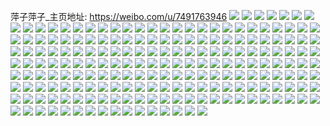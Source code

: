 萍子萍子_主页地址: https://weibo.com/u/7491763946 
![](https://wx4.sinaimg.cn/mw2000/008b0G2mly1h9ja4fk391j30u01hc4fr.jpg) 
![](https://wx4.sinaimg.cn/mw2000/008b0G2mly1h9hdfqey5yj31sc2dsnpf.jpg) 
![](https://wx4.sinaimg.cn/mw2000/008b0G2mly1h9hdfm1gmcj31431hgtzs.jpg) 
![](https://wx4.sinaimg.cn/mw2000/008b0G2mly1h9hdfshggzj311v1ehnmo.jpg) 
![](https://wx4.sinaimg.cn/mw2000/008b0G2mly1h9hdfuxwb5j316o1kw1kx.jpg) 
![](https://wx4.sinaimg.cn/mw2000/008b0G2mly1h9h7dnih10j30mz0j6wg4.jpg) 
![](https://wx4.sinaimg.cn/mw2000/008b0G2mly1h9h7dnwgdmj30n00x377n.jpg) 
![](https://wx4.sinaimg.cn/mw2000/008b0G2mly1h9h7do9w3uj30n00sx0v0.jpg) 
![](https://wx4.sinaimg.cn/mw2000/008b0G2mly1h9h7dokwakj30n00wp422.jpg) 
![](https://wx4.sinaimg.cn/mw2000/008b0G2mly1h9h7dosrsdj30mz0ox40d.jpg) 
![](https://wx4.sinaimg.cn/mw2000/008b0G2mly1h9h7dmzygwj30n00m7acs.jpg) 
![](https://wx4.sinaimg.cn/mw2000/008b0G2mly1h9g6nd1ivgj30u0140wsp.jpg) 
![](https://wx4.sinaimg.cn/mw2000/008b0G2mly1h9g6ne7alcj30u01407km.jpg) 
![](https://wx4.sinaimg.cn/mw2000/008b0G2mly1h9g6ni73efj30n01ds7d4.jpg) 
![](https://wx4.sinaimg.cn/mw2000/008b0G2mly1h96115cicoj30n00xdtie.jpg) 
![](https://wx4.sinaimg.cn/mw2000/008b0G2mly1h96114znsxj30ms0b1t9u.jpg) 
![](https://wx4.sinaimg.cn/mw2000/008b0G2mly1h96115nk0vj30q90qi40z.jpg) 
![](https://wx4.sinaimg.cn/mw2000/008b0G2mly1h96115xjiij318g18g0y8.jpg) 
![](https://wx4.sinaimg.cn/mw2000/008b0G2mly1h92ge8i23bj317q1mcnid.jpg) 
![](https://wx4.sinaimg.cn/mw2000/008b0G2mly1h91ap272whj32dc35sb2d.jpg) 
![](https://wx4.sinaimg.cn/mw2000/008b0G2mly1h91apgy2uhj32dc35snpe.jpg) 
![](https://wx4.sinaimg.cn/mw2000/008b0G2mly1h91apa3vl8j32dc35sb2e.jpg) 
![](https://wx4.sinaimg.cn/mw2000/008b0G2mly1h91ap5aq7uj30sg385e82.jpg) 
![](https://wx4.sinaimg.cn/mw2000/008b0G2mly1h91ape2rl8j32dc35sx6r.jpg) 
![](https://wx4.sinaimg.cn/mw2000/008b0G2mly1h91apiw8a6j33402c0kjq.jpg) 
![](https://wx4.sinaimg.cn/mw2000/008b0G2mly1h904fhrzlcj31sc2ds4qq.jpg) 
![](https://wx4.sinaimg.cn/mw2000/008b0G2mly1h904fjd9bdj31sc2dshdt.jpg) 
![](https://wx4.sinaimg.cn/mw2000/008b0G2mly1h904fkncpsj31sc2dsu0x.jpg) 
![](https://wx4.sinaimg.cn/mw2000/008b0G2mly1h8ywptnazxj31sc2dsqv5.jpg) 
![](https://wx4.sinaimg.cn/mw2000/008b0G2mly1h8wobkpb2jj30mz13278e.jpg) 
![](https://wx4.sinaimg.cn/mw2000/008b0G2mly1h8vl53uuoyj32c0340b29.jpg) 
![](https://wx4.sinaimg.cn/mw2000/008b0G2mly1h8ucr8tkd9j31fy1fyu0x.jpg) 
![](https://wx4.sinaimg.cn/mw2000/008b0G2mly1h8ucrc1v6gj31fy1fy1ky.jpg) 
![](https://wx4.sinaimg.cn/mw2000/008b0G2mly1h8ucsdx6lzj32c03401ky.jpg) 
![](https://wx4.sinaimg.cn/mw2000/008b0G2mly1h8ucresx0nj31fy1fyx6p.jpg) 
![](https://wx4.sinaimg.cn/mw2000/008b0G2mly1h8ucrdtcipj31fy1fynpd.jpg) 
![](https://wx4.sinaimg.cn/mw2000/008b0G2mly1h8ucrcs61gj31fy1fykjl.jpg) 
![](https://wx4.sinaimg.cn/mw2000/008b0G2mly1h8ucrfdcrwj30n00uon52.jpg) 
![](https://wx4.sinaimg.cn/mw2000/008b0G2mly1h8ucrb47baj316o1kwb1l.jpg) 
![](https://wx4.sinaimg.cn/mw2000/008b0G2mly1h8rq3qa3uoj316o1kwh1d.jpg) 
![](https://wx4.sinaimg.cn/mw2000/008b0G2mly1h8ptwex5s9j327v27vqv5.jpg) 
![](https://wx4.sinaimg.cn/mw2000/008b0G2mly1h8ptwg4hk6j32c0340kjm.jpg) 
![](https://wx4.sinaimg.cn/mw2000/008b0G2mly1h8ptwo0tupj32c0340kjm.jpg) 
![](https://wx4.sinaimg.cn/mw2000/008b0G2mly1h8ebwqt1lfj31sc2dsu0x.jpg) 
![](https://wx4.sinaimg.cn/mw2000/008b0G2mly1h8ebwsdikij330o2ad1ky.jpg) 
![](https://wx4.sinaimg.cn/mw2000/008b0G2mly1h8ebwz7tx7j30zj1beqdh.jpg) 
![](https://wx4.sinaimg.cn/mw2000/008b0G2mly1h8ebwnfgj7j32c0340qv6.jpg) 
![](https://wx4.sinaimg.cn/mw2000/008b0G2mly1h83qj5rn3vj316o1kwwwf.jpg) 
![](https://wx4.sinaimg.cn/mw2000/008b0G2mly1h83qj58bd0j32c03407wj.jpg) 
![](https://wx4.sinaimg.cn/mw2000/008b0G2mly1h83pgn1dwyj32c0340e82.jpg) 
![](https://wx4.sinaimg.cn/mw2000/008b0G2mly1h81jdxh2vuj31sc2dstx2.jpg) 
![](https://wx4.sinaimg.cn/mw2000/008b0G2mly1h81jdtr0ckj31sc2ds4qq.jpg) 
![](https://wx4.sinaimg.cn/mw2000/008b0G2mly1h7xuy42f96j32c03407wj.jpg) 
![](https://wx4.sinaimg.cn/mw2000/008b0G2mly1h7vs2qyodgj30n01dsgti.jpg) 
![](https://wx4.sinaimg.cn/mw2000/008b0G2mly1h7vs2rzwh9j31sc2ds1kx.jpg) 
![](https://wx4.sinaimg.cn/mw2000/008b0G2mly1h7uld3oxnaj32dc35s1l0.jpg) 
![](https://wx4.sinaimg.cn/mw2000/008b0G2mly1h7uldes0ksj32dc35se85.jpg) 
![](https://wx4.sinaimg.cn/mw2000/008b0G2mly1h7uldj16vtj32dc35skjp.jpg) 
![](https://wx4.sinaimg.cn/mw2000/008b0G2mly1h7uldngm1kj32dc35snpg.jpg) 
![](https://wx4.sinaimg.cn/mw2000/008b0G2mly1h7uld9q30sj32dc35su10.jpg) 
![](https://wx4.sinaimg.cn/mw2000/008b0G2mly1h7ulczoks7j32dc35skjm.jpg) 
![](https://wx4.sinaimg.cn/mw2000/008b0G2mly1h7uldrs3zij32dc35s1l0.jpg) 
![](https://wx4.sinaimg.cn/mw2000/008b0G2mly1h7uldugoowj32dc35sx6p.jpg) 
![](https://wx4.sinaimg.cn/mw2000/008b0G2mly1h7uldyyic7j32dc35s7wl.jpg) 
![](https://wx4.sinaimg.cn/mw2000/008b0G2mly1h7thp81h7hj31sc2ds1kx.jpg) 
![](https://wx4.sinaimg.cn/mw2000/008b0G2mly1h7pjudlw5ij32dc35su0x.jpg) 
![](https://wx4.sinaimg.cn/mw2000/008b0G2mly1h7ovdwxvkvj31kw2dc4qp.jpg) 
![](https://wx4.sinaimg.cn/mw2000/008b0G2mly1h7nqe3sj1mj30u0140dnp.jpg) 
![](https://wx4.sinaimg.cn/mw2000/008b0G2mly1h7nqe482x5j30u0140qbe.jpg) 
![](https://wx4.sinaimg.cn/mw2000/008b0G2mly1h7nqe4u6e1j30u0140thl.jpg) 
![](https://wx4.sinaimg.cn/mw2000/008b0G2mly1h7nqe5h3t9j30u0140tis.jpg) 
![](https://wx4.sinaimg.cn/mw2000/008b0G2mly1h7nqe2zhauj30u0140wne.jpg) 
![](https://wx4.sinaimg.cn/mw2000/008b0G2mly1h7nqe6hl9qj30u0140gpg.jpg) 
![](https://wx4.sinaimg.cn/mw2000/008b0G2mly1h7nqe5xzb4j30u0140gsw.jpg) 
![](https://wx4.sinaimg.cn/mw2000/008b0G2mly1h7k3u9n4ocj30u02bvdrq.jpg) 
![](https://wx4.sinaimg.cn/mw2000/008b0G2mly1h7k09k1kpvj30n00fhq3b.jpg) 
![](https://wx4.sinaimg.cn/mw2000/008b0G2mly1h7k09lwqbxj30u00u0tfr.jpg) 
![](https://wx4.sinaimg.cn/mw2000/008b0G2mly1h7k09maqevj30n014pgpm.jpg) 
![](https://wx4.sinaimg.cn/mw2000/008b0G2mly1h7ipn88k12j30u00u0q8s.jpg) 
![](https://wx4.sinaimg.cn/mw2000/008b0G2mly1h7ipn8imm7j30kb0cv0ue.jpg) 
![](https://wx4.sinaimg.cn/mw2000/008b0G2mly1h7gfcbn32vj30u0140tet.jpg) 
![](https://wx4.sinaimg.cn/mw2000/008b0G2mly1h7gc4jusw7j30u0140wmp.jpg) 
![](https://wx4.sinaimg.cn/mw2000/008b0G2mly1h7bskxpqamj30u01400wa.jpg) 
![](https://wx4.sinaimg.cn/mw2000/008b0G2mly1h7ae2o89yij30u0140jzo.jpg) 
![](https://wx4.sinaimg.cn/mw2000/008b0G2mly1h7ae2neq3qj30u01407b3.jpg) 
![](https://wx4.sinaimg.cn/mw2000/008b0G2mly1h79ddtuelyj30u014075z.jpg) 
![](https://wx4.sinaimg.cn/mw2000/008b0G2mly1h793yrgoplj30u0140dmb.jpg) 
![](https://wx4.sinaimg.cn/mw2000/008b0G2mly1h7942lo34hj30u0140dm0.jpg) 
![](https://wx4.sinaimg.cn/mw2000/008b0G2mly1h793yrv299j30u0140dh4.jpg) 
![](https://wx4.sinaimg.cn/mw2000/008b0G2mly1h77hhgtfysj316o1kw7hr.jpg) 
![](https://wx4.sinaimg.cn/mw2000/008b0G2mly1h77higzmxtj31jl1zwqud.jpg) 
![](https://wx4.sinaimg.cn/mw2000/008b0G2mly1h6zwt1xp11j30u013ewfc.jpg) 
![](https://wx4.sinaimg.cn/mw2000/008b0G2mly1h6zwt2bmfgj30u0140ta4.jpg) 
![](https://wx4.sinaimg.cn/mw2000/008b0G2mly1h6k9qbao6oj30u0140dgy.jpg) 
![](https://wx4.sinaimg.cn/mw2000/008b0G2mly1h6ja54te96j30se0sgdkh.jpg) 
![](https://wx4.sinaimg.cn/mw2000/008b0G2mly1h6giqircmdj30mz0ungmw.jpg) 
![](https://wx4.sinaimg.cn/mw2000/008b0G2mly1h65cvfjpsgj30u01hc44i.jpg) 
![](https://wx4.sinaimg.cn/mw2000/008b0G2mly1h65cvh4kdfj30rg1csdgt.jpg) 
![](https://wx4.sinaimg.cn/mw2000/008b0G2mly1h5x8vjtohtj31sc2dshdt.jpg) 
![](https://wx4.sinaimg.cn/mw2000/008b0G2mly1h5sjo8ru1jj30u0140452.jpg) 
![](https://wx4.sinaimg.cn/mw2000/008b0G2mly1h5sjo9u5g2j30u0140jyg.jpg) 
![](https://wx4.sinaimg.cn/mw2000/008b0G2mly1h5sjoal91ej30u01400zl.jpg) 
![](https://wx4.sinaimg.cn/mw2000/008b0G2mly1h5f95wanegj30u0140q99.jpg) 
![](https://wx4.sinaimg.cn/mw2000/008b0G2mly1h5f95vc4vyj30n01ds0wa.jpg) 
![](https://wx4.sinaimg.cn/mw2000/008b0G2mly1h576b6nrk3j30u014077x.jpg) 
![](https://wx4.sinaimg.cn/mw2000/008b0G2mly1h54bfugetdj32c0340b29.jpg) 
![](https://wx4.sinaimg.cn/mw2000/008b0G2mly1h54bfspdfqj32c0340e82.jpg) 
![](https://wx4.sinaimg.cn/mw2000/008b0G2mly1h530jg8pmfj32c03407wj.jpg) 
![](https://wx4.sinaimg.cn/mw2000/008b0G2mly1h4ibjl7nigj30u0140dnr.jpg) 
![](https://wx4.sinaimg.cn/mw2000/008b0G2mly1h4hwvgvea3j30u0140dnm.jpg) 
![](https://wx4.sinaimg.cn/mw2000/008b0G2mly1h4f0vj5picj30u0140tez.jpg) 
![](https://wx4.sinaimg.cn/mw2000/008b0G2mly1h4bx9ffcp5j30u0140ags.jpg) 
![](https://wx4.sinaimg.cn/mw2000/008b0G2mly1h3wbcehed8j30u0140jy5.jpg) 
![](https://wx4.sinaimg.cn/mw2000/008b0G2mly1h3wbcdpegrj30u0140gtg.jpg) 
![](https://wx4.sinaimg.cn/mw2000/008b0G2mly1h3wbce3zh9j30u0140n46.jpg) 
![](https://wx4.sinaimg.cn/mw2000/008b0G2mly1h3tzhmzon4j30u013r7dt.jpg) 
![](https://wx4.sinaimg.cn/mw2000/008b0G2mly1h3tzhjzq80j30u011411v.jpg) 
![](https://wx4.sinaimg.cn/mw2000/008b0G2mly1h3pe0mbfv3j30u0140tgr.jpg) 
![](https://wx4.sinaimg.cn/mw2000/008b0G2mly1h3pe0n0slzj30u01400zk.jpg) 
![](https://wx4.sinaimg.cn/mw2000/008b0G2mly1h3ktjrbk61j30u0140gqr.jpg) 
![](https://wx4.sinaimg.cn/mw2000/008b0G2mly1h3j72grpgsj30u01400yl.jpg) 
![](https://wx4.sinaimg.cn/mw2000/008b0G2mly1h3j72h1kbdj30u0140qab.jpg) 
![](https://wx4.sinaimg.cn/mw2000/008b0G2mly1h3g5uvhg6qj326f2to1kx.jpg) 
![](https://wx4.sinaimg.cn/mw2000/008b0G2mly1h3g5uwjoytj315g1le1eb.jpg) 
![](https://wx4.sinaimg.cn/mw2000/008b0G2mly1h3g5uwypkoj31ks16wh47.jpg) 
![](https://wx4.sinaimg.cn/mw2000/008b0G2mly1h38o71h7tmj30u0140qhz.jpg) 
![](https://wx4.sinaimg.cn/mw2000/008b0G2mly1h38o704hoyj30n01ds0uz.jpg) 
![](https://wx4.sinaimg.cn/mw2000/008b0G2mly1h38o71wa7pj30ts1gxtkk.jpg) 
![](https://wx4.sinaimg.cn/mw2000/008b0G2mly1h2yrsxub1ej30qo0zkq9j.jpg) 
![](https://wx4.sinaimg.cn/mw2000/008b0G2mly1h2gg55w5twj30u017ctfz.jpg) 
![](https://wx4.sinaimg.cn/mw2000/008b0G2mly1h183t0rt1kj30u01407dh.jpg) 
![](https://wx4.sinaimg.cn/mw2000/008b0G2mly1h135fequyoj30u0140ahi.jpg) 
![](https://wx4.sinaimg.cn/mw2000/008b0G2mly1h135ffi67vj30u0140dqr.jpg) 
![](https://wx4.sinaimg.cn/mw2000/008b0G2mly1h135fe8g9xj30u0190q7x.jpg) 
![](https://wx4.sinaimg.cn/mw2000/008b0G2mly1h135fegqvtj30u0190n22.jpg) 
![](https://wx4.sinaimg.cn/mw2000/008b0G2mly1h135ffqrqej30u01907ah.jpg) 
![](https://wx4.sinaimg.cn/mw2000/008b0G2mly1h135ff2jm4j30u01907aj.jpg) 
![](https://wx4.sinaimg.cn/mw2000/008b0G2mly1h0ihvxz4loj30n01dsagk.jpg) 
![](https://wx4.sinaimg.cn/mw2000/008b0G2mly1gzb4ettorgj30sg0sgn4e.jpg) 
![](https://wx4.sinaimg.cn/mw2000/008b0G2mly1gzb4eu5nkpj30sg0sggss.jpg) 
![](https://wx4.sinaimg.cn/mw2000/008b0G2mly1gzb4etl46aj30qk0qkgrr.jpg) 
![](https://wx4.sinaimg.cn/mw2000/008b0G2mly1gz2q6175v0j31gk1ckaqc.jpg) 
![](https://wx4.sinaimg.cn/mw2000/008b0G2mly1gz2q62awaij32c03401kz.jpg) 
![](https://wx4.sinaimg.cn/mw2000/008b0G2mly1gz2q68kqbfj32c03407wj.jpg) 
![](https://wx4.sinaimg.cn/mw2000/008b0G2mly1gz2q6anbhoj32c0340x6q.jpg) 
![](https://wx4.sinaimg.cn/mw2000/008b0G2mly1gz2q6crgymj31ki23c4qp.jpg) 
![](https://wx4.sinaimg.cn/mw2000/008b0G2mly1gy7hu2iw2vj311d0u0gqy.jpg) 
![](https://wx4.sinaimg.cn/mw2000/008b0G2mly1gy7hu2xcmaj30u0140dj5.jpg) 
![](https://wx4.sinaimg.cn/mw2000/008b0G2mly1gy1dxkbu5rj30u01eoqcx.jpg) 
![](https://wx4.sinaimg.cn/mw2000/008b0G2mly1gy1dxksubij30u00u0tcd.jpg) 
![](https://wx4.sinaimg.cn/mw2000/008b0G2mly1gxw5jslxn8j30u0140gsg.jpg) 
![](https://wx4.sinaimg.cn/mw2000/008b0G2mly1gx8hamz3m7j31s135su0y.jpg) 
![](https://wx4.sinaimg.cn/mw2000/008b0G2mly1gx8hb8mlgdj31sc2ds4qr.jpg) 
![](https://wx4.sinaimg.cn/mw2000/008b0G2mly1gw5oectfgdj30n00tjtcg.jpg) 
![](https://wx4.sinaimg.cn/mw2000/008b0G2mly1gw5oec0iayj30n00t9adp.jpg) 
![](https://wx4.sinaimg.cn/mw2000/008b0G2mly1gvpjgu6qc4j60u01hc7cu02.jpg) 
![](https://wx4.sinaimg.cn/mw2000/008b0G2mly1gvlpwfvsdij60u014046702.jpg) 
![](https://wx4.sinaimg.cn/mw2000/008b0G2mly1gvj6j5hpnvj60u00zlq9o02.jpg) 
![](https://wx4.sinaimg.cn/mw2000/008b0G2mly1gvj6j5374vj60u0140wlf02.jpg) 
![](https://wx4.sinaimg.cn/mw2000/008b0G2mly1gvj6klgcmyj60u00xc44202.jpg) 
![](https://wx4.sinaimg.cn/mw2000/008b0G2mly1gvj6j6p7h8j60u0140q8x02.jpg) 
![](https://wx4.sinaimg.cn/mw2000/008b0G2mly1gvj6j8fuibj60u00u0qb702.jpg) 
![](https://wx4.sinaimg.cn/mw2000/008b0G2mly1gvj6kl2950j60u01407au02.jpg) 
![](https://wx4.sinaimg.cn/mw2000/008b0G2mly1gvj6j7mlx7j60u00u0ajj02.jpg) 
![](https://wx4.sinaimg.cn/mw2000/008b0G2mly1gvg50j2altj60j90y8q4x02.jpg) 
![](https://wx4.sinaimg.cn/mw2000/008b0G2mly1gvg50ir0a5j60n0177wjq02.jpg) 
![](https://wx4.sinaimg.cn/mw2000/008b0G2mly1gvbrgq2jatj60u0140qfw02.jpg) 
![](https://wx4.sinaimg.cn/mw2000/008b0G2mly1gv301ceilsj60sg2nwwze02.jpg) 
![](https://wx4.sinaimg.cn/mw2000/008b0G2mly1gv301cw6jpj60u00ys7c502.jpg) 
![](https://wx4.sinaimg.cn/mw2000/008b0G2mly1gv301bdyoqj60u00u0tbl02.jpg) 
![](https://wx4.sinaimg.cn/mw2000/008b0G2mly1gv301dz1g0j60u0190ag602.jpg) 
![](https://wx4.sinaimg.cn/mw2000/008b0G2mly1gulq60dd9oj60u013b47t02.jpg) 
![](https://wx4.sinaimg.cn/mw2000/008b0G2mly1gtv25a0khhj61es23w1ky02.jpg) 
![](https://wx4.sinaimg.cn/mw2000/008b0G2mly1gtc3vq43vtj31sc1scb29.jpg) 
![](https://wx4.sinaimg.cn/mw2000/008b0G2mly1gs5bg7fk2xj61sc2dsx6v02.jpg) 
![](https://wx4.sinaimg.cn/mw2000/008b0G2mly1gs5bfqshjhj31bv1hf1ky.jpg) 
![](https://wx4.sinaimg.cn/mw2000/008b0G2mly1gs5bfvt6fxj31kw2dckjo.jpg) 
![](https://wx4.sinaimg.cn/mw2000/008b0G2mly1gs5bgc1zhoj32c02c0qv5.jpg) 
![](https://wx4.sinaimg.cn/mw2000/008b0G2mly1gs43ef8r47j30zk0k044x.jpg) 
![](https://wx4.sinaimg.cn/mw2000/008b0G2mly1grd5mwyc85j32c0340npe.jpg) 
![](https://wx4.sinaimg.cn/mw2000/008b0G2mly1grd5n175q3j32c0340npe.jpg) 
![](https://wx4.sinaimg.cn/mw2000/008b0G2mly1gqsly1aok4j30n01ds7wh.jpg) 
![](https://wx4.sinaimg.cn/mw2000/008b0G2mly1gqlrq2syk3j31400u0dov.jpg) 
![](https://wx4.sinaimg.cn/mw2000/008b0G2mly1gqlrq2645jj30n00qf41q.jpg) 
![](https://wx4.sinaimg.cn/mw2000/008b0G2mly1gqlrq5rbj3j31400u0n4z.jpg) 
![](https://wx4.sinaimg.cn/mw2000/008b0G2mly1gqlrq49bjcj30u0140ala.jpg) 
![](https://wx4.sinaimg.cn/mw2000/008b0G2mly1gqlrq4x4afj30u0140tfy.jpg) 
![](https://wx4.sinaimg.cn/mw2000/008b0G2mly1gqlrq3f0awj30u0140qb2.jpg) 
![](https://wx4.sinaimg.cn/mw2000/008b0G2mly1gqdm8h0eezj30u00u0qbc.jpg) 
![](https://wx4.sinaimg.cn/mw2000/008b0G2mly1gqdm8hkauaj30n01ds0xv.jpg) 
![](https://wx4.sinaimg.cn/mw2000/008b0G2mly1gqdm8gihi3j30n01ds79q.jpg) 
![](https://wx4.sinaimg.cn/mw2000/008b0G2mly1gqdm8hzk4dj30n01dsq80.jpg) 
![](https://wx4.sinaimg.cn/mw2000/008b0G2mly1gq0zp85vt2j30u01404cx.jpg) 
![](https://wx4.sinaimg.cn/mw2000/008b0G2mly1gpyltffnxaj30u01907en.jpg) 
![](https://wx4.sinaimg.cn/mw2000/008b0G2mly1gpr0mk6cl6j30u01404bn.jpg) 
![](https://wx4.sinaimg.cn/mw2000/008b0G2mly1gpr0mkjekej30u0140ao1.jpg) 
![](https://wx4.sinaimg.cn/mw2000/008b0G2mly1gpr0mjsmujj30u0140dtk.jpg) 
![](https://wx4.sinaimg.cn/mw2000/008b0G2mly1gpr0mkw2acj30u0140h1f.jpg) 
